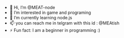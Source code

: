 - 👋 Hi, I’m @MEAT-node
- 👀 I’m interested in game and programing
- 🌱 I’m currently learning node.js
- 📫 you can reach me in telgram with this id : @MEAtish
- ⚡ Fun fact: I am a beginner in programming :) 

<!---
MEAT-node/MEAT-node is a ✨ special ✨ repository because its `README.md` (this file) appears on your GitHub profile.
You can click the Preview link to take a look at your changes.
--->
